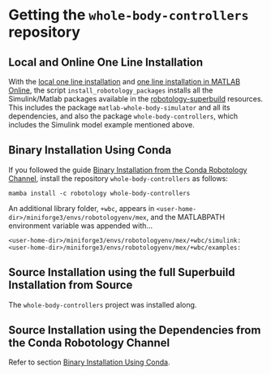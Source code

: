# Getting the `whole-body-controllers` repository

## Local and Online One Line Installation
With the [local one line installation](../README.md#one-line-installation) and [one line installation in MATLAB Online](../README.md#cloud-one-line-installation-in-matlab-online-session), the script `install_robotology_packages` installs all the Simulink/Matlab packages available in the [robotology-superbuild](https://github.com/robotology/robotology-superbuild) resources. This includes the package `matlab-whole-body-simulator` and all its dependencies, and also the package `whole-body-controllers`, which includes the Simulink model example mentioned above.

## Binary Installation Using Conda
If you followed the guide [Binary Installation from the Conda Robotology Channel](../README.md#binary-installation-from-the-conda-robotology-channel), install the repository `whole-body-controllers` as follows:
```
mamba install -c robotology whole-body-controllers
```
An additional library folder, `+wbc`, appears in `<user-home-dir>/miniforge3/envs/robotologyenv/mex`, and the MATLABPATH environment variable was appended with...
```
<user-home-dir>/miniforge3/envs/robotologyenv/mex/+wbc/simulink: <user-home-dir>/miniforge3/envs/robotologyenv/mex/+wbc/examples:
```

## Source Installation using the full Superbuild Installation from Source
The `whole-body-controllers` project was installed along.

## Source Installation using the Dependencies from the Conda Robotology Channel
Refer to section [Binary Installation Using Conda](#binary-installation-using-conda).
